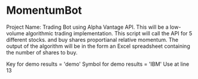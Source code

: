 # MomentumBot
Project Name: Trading Bot using Alpha Vantage API. This will be a low-volume algorithmic trading implementation. This script will call the API for 5 different stocks. and buy shares proportianal relative momentum. The output of the algorithm will be in the form an Excel spreadsheet containing the number of shares to buy.


Key for demo results = 'demo'
Symbol for demo results = 'IBM'
Use at line 13
